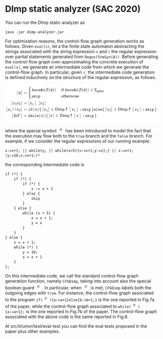 # DImp static analyzer (SAC 2020)

You can run the DImp static analyzer as

```
java -jar dimp-analyzer.jar
```

For optimization reasons, the control-flow graph generation works as follows. Given ```eval(s)```, let ```A``` the finite state automaton abstracting the strings associated with the string espression ```s``` and ```r``` the regular expression over partial statements generated from ```Regex(StmSyn(A))```. Before generating the control-flow graph over-approximating the concrete execution of ```eval(s)```, we generate an intermediate code from which we generate the control-flow graph. In particular, given ```r```, the intermediate code generation is defined inductively on the structure of the regular expression, as follows.

![Screenshot](code-gen.png)

where the special symbol ![Screenshot](bool.png) has been introduced to model the fact that the execution may flow both to the ```true``` branch and the ```false``` branch. For example, if we consider the regular expressions of our running example:

```
x:=x+1; || while(y; || while(x>5){x:=x+1;y:=x};} || x:=x+1;(y:=10;x:=x+1;)*
```
the corresponding intermediate code is

```
if (*) {
	if (*) {
		if (*) {
			x := x + 1
		} else {
			skip
		}
	} else {
		while (x > 5) {
			x = x + 1;
			y = x
		}
	}
} else {
	x = x + 1;
	while (*) {
		y = 10;
		x = x + 1
	}
};
```

On this intermediate code, we call the standard control-flow graph generation function, namely ```CFGDimp```, taking into account also the special boolean guard ![Screenshot](bool.png). In particular, when ![Screenshot](bool.png) is met, ```CFGDimp``` labels both the outgoing edges with ```true```. For instance, the control-flow graph associated to the program ```if(```![Screenshot](bool.png)```){a:=a+1}else{b:=b+1;}``` is the one reported in Fig.7a of the paper, while the control-flow graph associated to ```while(```![Screenshot](bool.png)```){a:=a+1};``` is the one reported in Fig.7b of the paper.
The control-flow graph associated with the above code is the same reported in Fig.8.

At src/it/univr/test/eval-test you can find the eval tests proposed in the paper plus other examples.
